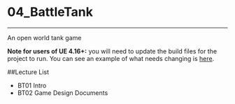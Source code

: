 # 04_BattleTank

---

An open world tank game

**Note for users of UE 4.16+:** you will need to update the build files for the project to run. You can see an example of what needs changing is [here](https://github.com/UnrealCourse/04_BattleTank/commit/00ac31d53915f83680628732c0fbd52cd9e527ec).

##Lecture List
* BT01 Intro
* BT02 Game Design Documents

